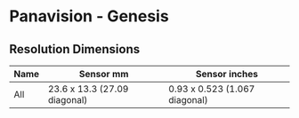 # Panavision - Genesis

## Resolution Dimensions

| Name   | Sensor mm                    | Sensor inches                 |
|--------|------------------------------|-------------------------------|
| All    | 23.6 x 13.3 (27.09 diagonal) | 0.93 x 0.523 (1.067 diagonal) |
